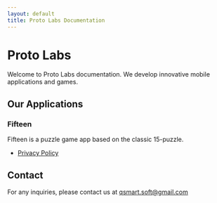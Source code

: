 ```yaml
---
layout: default
title: Proto Labs Documentation
---
```


# Proto Labs

Welcome to Proto Labs documentation. We develop innovative mobile applications and games.

## Our Applications

### Fifteen

Fifteen is a puzzle game app based on the classic 15-puzzle.

- [Privacy Policy](fifteen-policy.md)

## Contact

For any inquiries, please contact us at qsmart.soft@gmail.com
